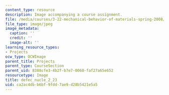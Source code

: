 ```yaml
---
content_type: resource
description: Image accompanying a course assignment.
file: /media/courses/3-22-mechanical-behavior-of-materials-spring-2008/ca2ac4dbb6bf9fdd7ae9d28b5421e5a5_defec_nucle_2_23.jpg
file_type: image/jpeg
image_metadata:
  caption: ''
  credit: ''
  image-alt: ''
learning_resource_types:
- Projects
ocw_type: OCWImage
parent_title: Projects
parent_type: CourseSection
parent_uid: 8388cfe3-4b2f-b7e7-0060-faf27a65e652
resourcetype: Image
title: defec_nucle_2_23
uid: ca2ac4db-b6bf-9fdd-7ae9-d28b5421e5a5
---
```

